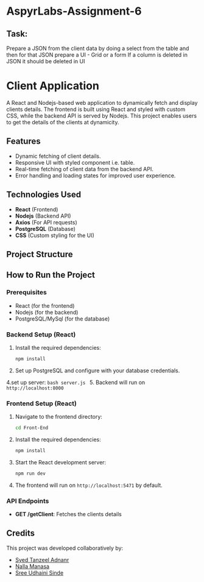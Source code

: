 # AspyrLabs-Assignment-6
## Task:
Prepare a JSON from the client data by doing a select from the
table and then for that JSON prepare a UI - Grid or a form
If a column is deleted in JSON it should be deleted in UI

# Client Application
A React and Nodejs-based web application to dynamically fetch and display clients details. The frontend is built using React and styled with custom CSS, while the backend API is served by Nodejs. This project enables users to get the details of the clients at dynamicity. 
 

## Features
- Dynamic fetching of client details.
- Responsive UI with styled component i.e. table.
- Real-time fetching of client data from the backend API.
- Error handling and loading states for improved user experience.

## Technologies Used
- **React** (Frontend)
- **Nodejs** (Backend API)
- **Axios** (For API requests)
- **PostgreSQL** (Database)
- **CSS** (Custom styling for the UI)

## Project Structure


## How to Run the Project

### Prerequisites
- React (for the frontend)
- Nodejs (for the backend)
- PostgreSQL/MySql (for the database)

### Backend Setup (React)
1. Install the required dependencies:
    ```bash
    npm install
    ```

3. Set up PostgreSQL and configure with your database credentials.

4.set up server:
    ```bash
    server.js
    ```
5. Backend will run on `http://localhost:8000`

### Frontend Setup (React)
1. Navigate to the frontend directory:
    ```bash
    cd Front-End
    ```

2. Install the required dependencies:
    ```bash
    npm install
    ```

3. Start the React development server:
    ```bash
    npm run dev
    ```

4. The frontend will run on `http://localhost:5471` by default.

### API Endpoints

- **GET /getClient**: Fetches the clients details

## Credits

This project was developed collaboratively by:

- [Syed Tanzeel Adnanr](B21CS074)
- [Nalla Manasa](B21IT056)
- [Sree Udhaini Sinde](B21CS031)




